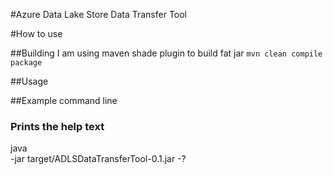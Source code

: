 #Azure Data Lake Store Data Transfer Tool

#How to use

##Building
I am using maven shade plugin to build fat jar
`mvn clean compile package`

##Usage

##Example command line

### Prints the help text
java \
    -jar target/ADLSDataTransferTool-0.1.jar
    -?
    
